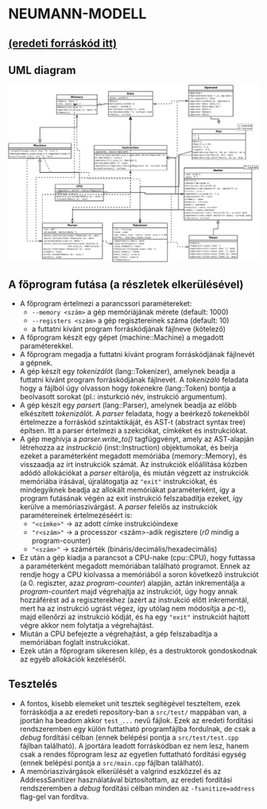 # NEUMANN-MODELL

## [(eredeti forráskód itt)](https://github.com/mhlyv/von-neumann)

## UML diagram
![UML](uml.png)

## A főprogram futása (a részletek elkerülésével)
- A főprogram értelmezi a parancssori paramétereket:
	- ```--memory <szám>``` a gép memóriájának mérete (default: 1000)
	- ```--registers <szám>``` a gép regisztereinek száma (default: 10)
	- a futtatni kívánt program forráskódjának fájlneve (kötelező)
- A főprogram készít egy gépet (machine::Machine) a megadott paraméterekkel.
- A főprogram megadja a futtatni kívánt program forráskódjának fájlnevét
a gépnek.
- A gép készít egy *tokenizáló*t (lang::Tokenizer), amelynek beadja
a futtatni kívánt program forráskódjának fájlnevét. A *tokenizáló*
feladata hogy a fájlból úgy olvasson hogy *token*ekre (lang::Token) bontja
a beolvasott sorokat (pl.: insturkció név, instrukció argumentum).
- A gép készít egy *parser*t (lang::Parser), amelynek beadja az előbb
elkészített *tokenizáló*t. A *parser* feladata, hogy a beérkező
*token*ekből értelmezze a forráskód szintaktikáját, és AST-t (abstract
syntax tree) építsen. Itt a parser értelmezi a szekciókat, címkéket és 
instrukciókat.
- A gép meghívja a *parser.write_to()* tagfüggvényt, amely az AST-alapján
létrehozza az *instruckció* (inst::Instruction) objektumokat, és beírja
ezeket a paraméterként megadott memóriába (memory::Memory), és visszaadja
az írt instrukciók számát. Az instrukciók előállítása közben adódó
allokációkat a *parser* eltárolja, és miután végzett az instrukciók
memóriába írásával, újralátogatja az ```"exit"``` instrukciókat, és
mindegyiknek beadja az allokált memóriákat paraméterként, így a program
futásának végén az exit instrukció felszabadítja ezeket, így kerülve a
memóriaszivárgást. A *parser* felelős az instrukciók paramétereinek
értelmezéséért is:
	- ```"<címke>"``` -> az adott címke instrukcióindexe
	- ```"r<szám>"``` -> a processzor <szám>-adik regisztere (*r0* mindig a
	program-counter)
	- ```"<szám>"``` -> számérték (bináris/decimális/hexadecimális)
- Ez után a gép kiadja a parancsot a CPU-nake (cpu::CPU), hogy futtassa
a paraméterként megadott memóriában található programot. Ennek az rendje
hogy a CPU kiolvassa a memóriából a soron következő instrukciót (a 0.
regiszter, azaz *program-counter*) alapján, aztán inkrementálja a
*program-counter*t majd végrehajtja az instrukciót, úgy hogy annak
hozzáférést ad a regiszterekhez (azért az instrukció előtt inkrementál,
mert ha az instrukció ugrást végez, így utólag nem módosítja a *pc*-t),
majd ellenőrzi az instrukció kódját, és ha egy ```"exit"``` instrukciót
hajtott végre akkor nem folytatja a végrehajtást.
- Miután a CPU befejezte a végrehajtást, a gép felszabadítja a memóriában
foglalt instrukciókat.
- Ezek után a főprogram sikeresen kilép, és a destruktorok gondoskodnak
az egyéb allokációk kezeléséről.

## Tesztelés
- A fontos, kisebb elemeket unit tesztek segítégével teszteltem, ezek
forráskódja a az eredeti repository-ban a ```src/test/``` mappában van, a
jportán ha beadom akkor ```test_...``` nevű fájlok. Ezek az eredeti
fordítási rendszeremben egy külön futtatható programfájlba fordulnak,
de csak a *debug* fordítási célban (ennek belépési pontja a
```src/test/test.cpp``` fájlban található). A jportára leadott
forráskódban ez nem lesz, hanem csak a rendes főprogram lesz az egyetlen
futtatható fordítási egység (ennek belépési pontja a ```src/main.cpp```
fájlban található).
- A memóriaszivárgások elkerülését a valgrind
eszközzel és az AddressSanitizer használatával biztosítottam, az eredeti
fordítási rendszeremben a *debug* fordítási célban minden az
```-fsanitize=address``` flag-gel van fordítva.
